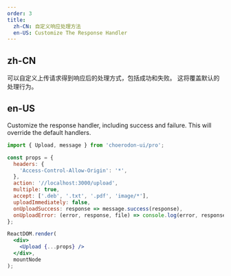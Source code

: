 ```yaml
---
order: 3
title:
  zh-CN: 自定义响应处理方法
  en-US: Customize The Response Handler
---
```


## zh-CN

可以自定义上传请求得到响应后的处理方式，包括成功和失败。
这将覆盖默认的处理行为。

## en-US

Customize the response handler, including success and failure.
This will override the default handlers.

````jsx
import { Upload, message } from 'choerodon-ui/pro';

const props = {
  headers: {
    'Access-Control-Allow-Origin': '*',
  },
  action: '//localhost:3000/upload',
  multiple: true,
  accept: ['.deb', '.txt', '.pdf', 'image/*'],
  uploadImmediately: false,
  onUploadSuccess: response => message.success(response),
  onUploadError: (error, response, file) => console.log(error, response, file),
};

ReactDOM.render(
  <div>
    <Upload {...props} />
  </div>,
  mountNode
);

````
